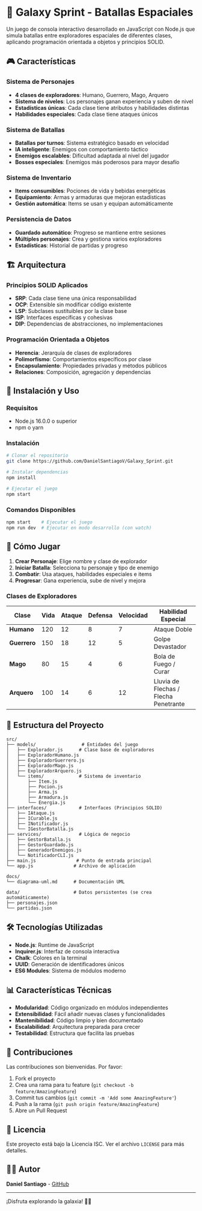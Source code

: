 # 🚀 Galaxy Sprint - Batallas Espaciales

Un juego de consola interactivo desarrollado en JavaScript con Node.js que simula batallas entre exploradores espaciales de diferentes clases, aplicando programación orientada a objetos y principios SOLID.

## 🎮 Características

### Sistema de Personajes
- **4 clases de exploradores**: Humano, Guerrero, Mago, Arquero
- **Sistema de niveles**: Los personajes ganan experiencia y suben de nivel
- **Estadísticas únicas**: Cada clase tiene atributos y habilidades distintas
- **Habilidades especiales**: Cada clase tiene ataques únicos

### Sistema de Batallas
- **Batallas por turnos**: Sistema estratégico basado en velocidad
- **IA inteligente**: Enemigos con comportamiento táctico
- **Enemigos escalables**: Dificultad adaptada al nivel del jugador
- **Bosses especiales**: Enemigos más poderosos para mayor desafío

### Sistema de Inventario
- **Items consumibles**: Pociones de vida y bebidas energéticas
- **Equipamiento**: Armas y armaduras que mejoran estadísticas
- **Gestión automática**: Items se usan y equipan automáticamente

### Persistencia de Datos
- **Guardado automático**: Progreso se mantiene entre sesiones
- **Múltiples personajes**: Crea y gestiona varios exploradores
- **Estadísticas**: Historial de partidas y progreso

## 🏗️ Arquitectura

### Principios SOLID Aplicados
- **SRP**: Cada clase tiene una única responsabilidad
- **OCP**: Extensible sin modificar código existente
- **LSP**: Subclases sustituibles por la clase base
- **ISP**: Interfaces específicas y cohesivas
- **DIP**: Dependencias de abstracciones, no implementaciones

### Programación Orientada a Objetos
- **Herencia**: Jerarquía de clases de exploradores
- **Polimorfismo**: Comportamientos específicos por clase
- **Encapsulamiento**: Propiedades privadas y métodos públicos
- **Relaciones**: Composición, agregación y dependencias

## 🚀 Instalación y Uso

### Requisitos
- Node.js 16.0.0 o superior
- npm o yarn

### Instalación
```bash
# Clonar el repositorio
git clone https://github.com/DanielSantiagoV/Galaxy_Sprint.git

# Instalar dependencias
npm install

# Ejecutar el juego
npm start
```

### Comandos Disponibles
```bash
npm start    # Ejecutar el juego
npm run dev  # Ejecutar en modo desarrollo (con watch)
```

## 🎯 Cómo Jugar

1. **Crear Personaje**: Elige nombre y clase de explorador
2. **Iniciar Batalla**: Selecciona tu personaje y tipo de enemigo
3. **Combatir**: Usa ataques, habilidades especiales e items
4. **Progresar**: Gana experiencia, sube de nivel y mejora

### Clases de Exploradores

| Clase | Vida | Ataque | Defensa | Velocidad | Habilidad Especial |
|-------|------|--------|---------|-----------|-------------------|
| **Humano** | 120 | 12 | 8 | 7 | Ataque Doble |
| **Guerrero** | 150 | 18 | 12 | 5 | Golpe Devastador |
| **Mago** | 80 | 15 | 4 | 6 | Bola de Fuego / Curar |
| **Arquero** | 100 | 14 | 6 | 12 | Lluvia de Flechas / Flecha Penetrante |

## 📁 Estructura del Proyecto

```
src/
├── models/                 # Entidades del juego
│   ├── Explorador.js      # Clase base de exploradores
│   ├── ExploradorHumano.js
│   ├── ExploradorGuerrero.js
│   ├── ExploradorMago.js
│   ├── ExploradorArquero.js
│   └── items/             # Sistema de inventario
│       ├── Item.js
│       ├── Pocion.js
│       ├── Arma.js
│       ├── Armadura.js
│       └── Energia.js
├── interfaces/            # Interfaces (Principios SOLID)
│   ├── IAtaque.js
│   ├── ICurable.js
│   ├── INotificador.js
│   └── IGestorBatalla.js
├── services/              # Lógica de negocio
│   ├── GestorBatalla.js
│   ├── GestorGuardado.js
│   ├── GeneradorEnemigos.js
│   └── NotificadorCLI.js
├── main.js               # Punto de entrada principal
└── app.js               # Archivo de aplicación

docs/
└── diagrama-uml.md      # Documentación UML

data/                    # Datos persistentes (se crea automáticamente)
├── personajes.json
└── partidas.json
```

## 🛠️ Tecnologías Utilizadas

- **Node.js**: Runtime de JavaScript
- **Inquirer.js**: Interfaz de consola interactiva
- **Chalk**: Colores en la terminal
- **UUID**: Generación de identificadores únicos
- **ES6 Modules**: Sistema de módulos moderno

## 📊 Características Técnicas

- **Modularidad**: Código organizado en módulos independientes
- **Extensibilidad**: Fácil añadir nuevas clases y funcionalidades
- **Mantenibilidad**: Código limpio y bien documentado
- **Escalabilidad**: Arquitectura preparada para crecer
- **Testabilidad**: Estructura que facilita las pruebas

## 🤝 Contribuciones

Las contribuciones son bienvenidas. Por favor:

1. Fork el proyecto
2. Crea una rama para tu feature (`git checkout -b feature/AmazingFeature`)
3. Commit tus cambios (`git commit -m 'Add some AmazingFeature'`)
4. Push a la rama (`git push origin feature/AmazingFeature`)
5. Abre un Pull Request

## 📝 Licencia

Este proyecto está bajo la Licencia ISC. Ver el archivo `LICENSE` para más detalles.

## 👨‍💻 Autor

**Daniel Santiago** - [GitHub](https://github.com/DanielSantiagoV)

---

¡Disfruta explorando la galaxia! 🌌✨